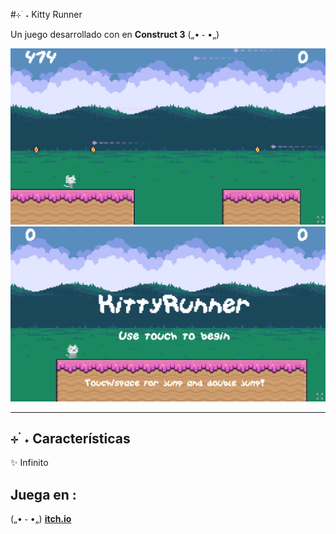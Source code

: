 #⊹ ࣪ ˖ Kitty Runner

Un juego desarrollado con en **Construct 3** („• ֊ •„)

![Captura 1](screenshots/s1.PNG)  
![Captura 2](screenshots/s2.PNG)

---

## ⊹ ࣪ ˖ Características

✨ Infinito

## Juega en :

(„• ֊ •„) [**itch.io**](https://lovnelies.itch.io/kitty-runner)
